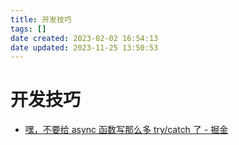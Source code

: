 ```yaml
---
title: 开发技巧
tags: []
date created: 2023-02-02 16:54:13
date updated: 2023-11-25 13:50:53
---
```


# 开发技巧

- [嘿，不要给 async 函数写那么多 try/catch 了 - 掘金](https://juejin.cn/post/6844903886898069511)
